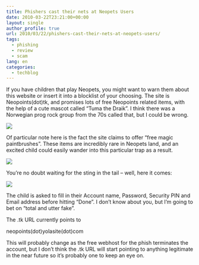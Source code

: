 ```yaml
---
title: Phishers cast their nets at Neopets Users
date: 2010-03-22T23:21:00+00:00
layout: single
author_profile: true
url: 2010/03/22/phishers-cast-their-nets-at-neopets-users/
tags:
  - phishing
  - review
  - scam
lang: en
categories: 
  - techblog
---
```

If you have children that play Neopets, you might want to warn them about this website or insert it into a blocklist of your choosing. The site is Neopoints(dot)tk, and promises lots of free Neopoints related items, with the help of a cute mascot called “Tuma the Draik”. I think there was a Norwegian prog rock group from the 70s called that, but I could be wrong.

[![](http://3.bp.blogspot.com/_vaUVXcmC3OI/S6f0H5szV9I/AAAAAAAABXU/tl4ry67p6fo/s400/neopoints1.jpg)](http://3.bp.blogspot.com/_vaUVXcmC3OI/S6f0H5szV9I/AAAAAAAABXU/tl4ry67p6fo/s1600-h/neopoints1.jpg)

Of particular note here is the fact the site claims to offer “free magic paintbrushes”. These items are incredibly rare in Neopets land, and an excited child could easily wander into this particular trap as a result.

[![](http://4.bp.blogspot.com/_vaUVXcmC3OI/S6f0H2t-sJI/AAAAAAAABXY/Vz9priJ6oeE/s400/neopoints2.jpg)](http://4.bp.blogspot.com/_vaUVXcmC3OI/S6f0H2t-sJI/AAAAAAAABXY/Vz9priJ6oeE/s1600-h/neopoints2.jpg)

You’re no doubt waiting for the sting in the tail – well, here it comes:

[![](http://2.bp.blogspot.com/_vaUVXcmC3OI/S6f0IJYNcqI/AAAAAAAABXc/x8BcLzztzdo/s400/neopoints3.jpg)](http://2.bp.blogspot.com/_vaUVXcmC3OI/S6f0IJYNcqI/AAAAAAAABXc/x8BcLzztzdo/s1600-h/neopoints3.jpg)

The child is asked to fill in their Account name, Password, Security PIN and Email address before hitting “Done”. I don’t know about you, but I’m going to bet on “total and utter fake”.

The .tk URL currently points to

neopoints(dot)yolasite(dot)com

This will probably change as the free webhost for the phish terminates the account, but I don’t think the .tk URL will start pointing to anything legitimate in the near future so it’s probably one to keep an eye on.
